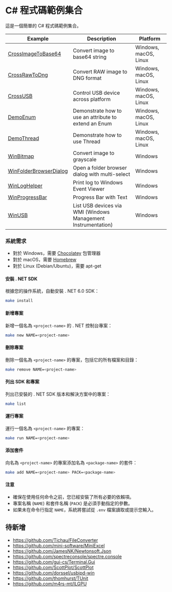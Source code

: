# C# 程式碼範例集合

這是一個簡單的 C# 程式碼範例集合。

| Example                                             | Description                                                   | Platform              |
| --------------------------------------------------- | ------------------------------------------------------------- | --------------------- |
| [CrossImageToBase64](./CrossImageToBase64/)         | Convert image to base64 string                                | Windows, macOS, Linux |
| [CrossRawToDng](./CrossRawToDng/)                   | Convert RAW image to DNG format                               | Windows, macOS, Linux |
| [CrossUSB](./CrossUSB/)                             | Control USB device across platform                            | Windows, macOS, Linux |
| [DemoEnum](./DemoEnum/)                             | Demonstrate how to use an attribute to extend an Enum         | Windows, macOS, Linux |
| [DemoThread](./DemoThread/)                         | Demonstrate how to use Thread                                 | Windows, macOS, Linux |
| [WinBitmap](./WinBitmap/)                           | Convert image to grayscale                                    | Windows               |
| [WinFolderBrowserDialog](./WinFolderBrowserDialog/) | Open a folder browser dialog with multi-select                | Windows               |
| [WinLogHelper](./WinLogHelper/)                     | Print log to Windows Event Viewer                             | Windows               |
| [WinProgressBar](./WinProgressBar/)                 | Progress Bar with Text                                        | Windows               |
| [WinUSB](./WinUSB/)                                 | List USB devices via WMI (Windows Management Instrumentation) | Windows               |

### 系統需求

- 對於 Windows，需要 [Chocolatey](https://chocolatey.org/install) 包管理器
- 對於 macOS，需要 [Homebrew](https://brew.sh/)
- 對於 Linux (Debian/Ubuntu)，需要 apt-get

#### 安裝 . NET SDK

根據您的操作系統，自動安裝 . NET 6.0 SDK：

```bash
make install
```

#### 新增專案

新增一個名為 `<project-name>` 的 . NET 控制台專案：

```bash
make new NAME=<project-name>
```

#### 刪除專案

刪除一個名為 `<project-name>` 的專案，包括它的所有檔案和目錄：

```bash
make remove NAME=<project-name>
```

#### 列出 SDK 和專案

列出已安裝的 . NET SDK 版本和解決方案中的專案：

```bash
make list
```

#### 運行專案

運行一個名為 `<project-name>` 的專案：

```bash
make run NAME=<project-name>
```

#### 添加套件

向名為 `<project-name>` 的專案添加名為 `<package-name>` 的套件：

```bash
make add NAME=<project-name> PACK=<package-name>
```

#### 注意

- 確保在使用任何命令之前，您已經安裝了所有必要的依賴項。
- 專案名稱 (`NAME`) 和套件名稱 (`PACK`) 是必須手動指定的參數。
- 如果未在命令行指定 `NAME`，系統將嘗試從 `.env` 檔案讀取或提示您輸入。

## 待新增

- https://github.com/Tichau/FileConverter
- https://github.com/mini-software/MiniExcel
- https://github.com/JamesNK/Newtonsoft.Json
- https://github.com/spectreconsole/spectre.console
- https://github.com/gui-cs/Terminal.Gui
- https://github.com/ScottPlot/ScottPlot
- https://github.com/dorssel/usbipd-win
- https://github.com/thomhurst/TUnit
- https://github.com/m4rs-mt/ILGPU
